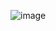 ![image](https://github.com/jared6600cc/GBDK-Lab/assets/135299193/b2b8ea43-127f-459d-8ef4-724cf99053f7)
